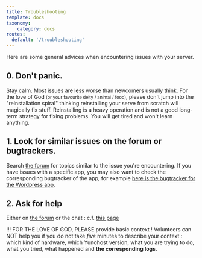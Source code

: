 ```yaml
---
title: Troubleshooting
template: docs
taxonomy:
    category: docs
routes:
  default: '/troubleshooting'
---
```


Here are some general advices when encountering issues with your server.

## 0. Don't panic.

Stay calm. Most issues are less worse than newcomers usually think. For the love of God <small>(or your favourite deity / animal / food)</small>, please don't jump into the "reinstallation spiral" thinking reinstalling your serve from scratch will magically fix stuff. Reinstalling is a heavy operation and is not a good long-term strategy for fixing problems. You will get tired and won't learn anything.

## 1. Look for similar issues on the forum or bugtrackers.

Search [the forum](https://forum.yunohost.org) for topics similar to the issue you're encountering. If you have issues with a specific app, you may also want to check the corresponding bugtracker of the app, for example [here is the bugtracker for the Wordpress app](https://github.com/YunoHost-Apps/wordpress_ynh/issues).

## 2. Ask for help

Either on [the forum](https://forum.yunohost.org) or the chat : c.f. [this page](/help)

!!! FOR THE LOVE OF GOD, PLEASE provide basic context ! Volunteers can NOT help you if you do not take *five* minutes to describe your context : which kind of hardware, which Yunohost version, what you are trying to do, what you tried, what happened and **the corresponding logs**.


